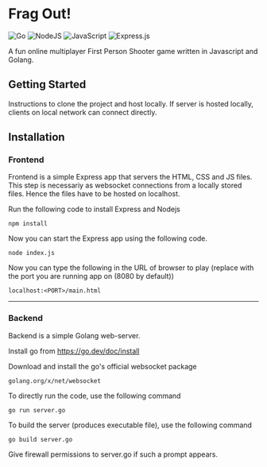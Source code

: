 # Frag Out!

![Go](https://img.shields.io/badge/go-%2300ADD8.svg?style=for-the-badge&logo=go&logoColor=white) 
![NodeJS](https://img.shields.io/badge/node.js-6DA55F?style=for-the-badge&logo=node.js&logoColor=white) 
![JavaScript](https://img.shields.io/badge/javascript-%23323330.svg?style=for-the-badge&logo=javascript&logoColor=%23F7DF1E)
![Express.js](https://img.shields.io/badge/express.js-%23404d59.svg?style=for-the-badge&logo=express&logoColor=%2361DAFB)



A fun online multiplayer First Person Shooter game written in Javascript and Golang.

## Getting Started

Instructions to clone the project and host locally. If server is hosted locally, clients on local network can connect directly.

## Installation


### Frontend

Frontend is a simple Express app that servers the HTML, CSS and JS files. This step is necessariy as websocket connections from a locally stored files. Hence the files have to be hosted on localhost.

Run the following code to install Express and Nodejs
```
npm install
```

Now you can start the Express app using the following code.
```
node index.js
```

Now you can type the following in the URL of browser to play (replace <PORT> with the port you are running app on (8080 by default))
```
localhost:<PORT>/main.html
```
---

### Backend

Backend is a simple Golang web-server. 

Install go from https://go.dev/doc/install

Download and install the go's official websocket package
```
golang.org/x/net/websocket
```

To directly run the code, use the following command
```
go run server.go
```

To build the server (produces executable file), use the following command
```
go build server.go
```

Give firewall permissions to server.go if such a prompt appears.
